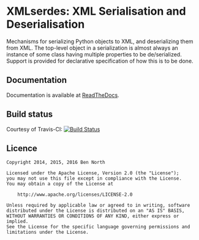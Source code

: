 # XMLserdes: XML Serialisation and Deserialisation

Mechanisms for serializing Python objects to XML, and deserializing them
from XML.  The top-level object in a serialization is almost always an
instance of some class having multiple properties to be de/serialized.
Support is provided for declarative specification of how this is to be
done.

## Documentation

Documentation is available at [ReadTheDocs](https://python-xml-serdes.readthedocs.io/en/master/).

## Build status

Courtesy of Travis-CI: [![Build Status](https://travis-ci.org/bennorth/python-xml-serdes.svg?branch=master)](https://travis-ci.org/bennorth/python-xml-serdes)

## Licence

```
Copyright 2014, 2015, 2016 Ben North

Licensed under the Apache License, Version 2.0 (the "License");
you may not use this file except in compliance with the License.
You may obtain a copy of the License at

    http://www.apache.org/licenses/LICENSE-2.0

Unless required by applicable law or agreed to in writing, software
distributed under the License is distributed on an "AS IS" BASIS,
WITHOUT WARRANTIES OR CONDITIONS OF ANY KIND, either express or implied.
See the License for the specific language governing permissions and
limitations under the License.
```
